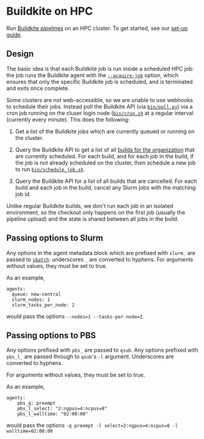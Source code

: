 # Buildkite on HPC

Run [Buildkite pipelines](https://buildkite.com/) on an HPC cluster. 
To get started, see our [set-up guide](https://github.com/CliMA/slurm-buildkite/blob/master/set_up_guide.md).

## Design

The basic idea is that each Buildkite job is run inside a scheduled HPC job: the job runs the Buildkite agent with the [`--acquire-job`](https://buildkite.com/docs/agent/v3/cli-start#acquire-job) option, which ensures that only the specific Buildkite job is scheduled, and is terminated and exits once complete.

Some clusters are not web-accessible, so we are unable to use webhooks to schedule their jobs. Instead poll the Buildkite API (via [`bin/poll.py`](https://github.com/CliMA/slurm-buildkite/blob/master/bin/poll.py)) via a cron job running on the cluser login node ([`bin/cron.sh`]((https://github.com/CliMA/slurm-buildkite/blob/master/bin/cron.sh)) at a regular interval (currently every minute). This does the following:

1. Get a list of the Buildkite jobs which are currently queued or running on the cluster.

2. Query the Buildkite API to get a list of all [builds for the organization](https://buildkite.com/docs/apis/rest-api/builds#list-builds-for-an-organization) that are currently scheduled. For each build, and for each job in the build, if the job is not already scheduled on the cluster, then schedule a new job to run [`bin/schedule_job.sh`](https://github.com/CliMA/slurm-buildkite/blob/master/bin/schedule_job.sh).

3. Query the Buildkite API for a list of all builds that are cancelled. For each build and each job in the build, cancel any Slurm jobs with the matching job id.

Unlike regular Buildkite builds, we don't run each job in an isolated environment, so the checkout only happens on the first job (usually the pipeline upload) and the state is shared between all jobs in the build.


## Passing options to Slurm

Any options in the agent metadata block which are prefixed with `slurm_` are passed to [`sbatch`](https://slurm.schedmd.com/sbatch.html): underscores `_` are converted to hyphens.
For arguments without values, they must be set to true.

As an example,
```
agents:
  queue: new-central
  slurm_nodes: 1
  slurm_tasks_per_node: 2
```
would pass the options `--nodes=1 --tasks-per-node=2`.

## Passing options to PBS

Any options prefixed with `pbs_` are passed to `qsub`. Any options prefixed with `pbs_l_` are passed through to `qsub`'s `-l` argument. Underscores are converted to hyphens.

For arguments without values, they must be set to true.

As an example,
```
agents:
    pbs_q: preempt
    pbs_l_select: "2:ngpus=4:ncpus=8"
    pbs_l_walltime: "02:00:00"
```
would pass the options `-q preempt -l select=2:ngpus=4:ncpus=8 -l walltime=02:00:00`
